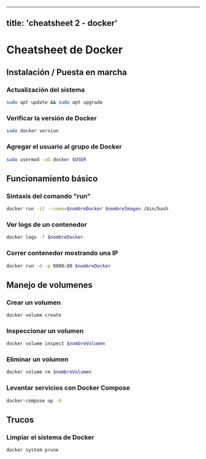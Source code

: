 
---
title: 'cheatsheet 2 - docker'
---

# Cheatsheet de Docker

## Instalación / Puesta en marcha

### Actualización del sistema
```bash
sudo apt update && sudo apt upgrade
```

### Verificar la versión de Docker
```bash
sudo docker version
```

### Agregar el usuario al grupo de Docker
```bash
sudo usermod -aG docker $USER
```

## Funcionamiento básico

### Sintaxis del comando "run"
```bash
docker run -it --name=$nombreDocker $nombreImagen /bin/bash
```

### Ver logs de un contenedor
```bash
docker logs -f $nombreDocker
```

### Correr contenedor mostrando una IP
```bash
docker run -d -p 8080:80 $nombreDocker
```

## Manejo de volumenes

### Crear un volumen
```bash
docker volume create
```

### Inspeccionar un volumen
```bash
docker volume inspect $nombreVolumen
```

### Eliminar un volumen
```bash
docker volume rm $nombreVolumen
```

### Levantar servicios con Docker Compose
```bash
docker-compose up -d
```

## Trucos

### Limpiar el sistema de Docker
```bash
docker system prune
```
